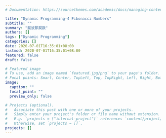 ```yaml
---
# Documentation: https://sourcethemes.com/academic/docs/managing-content/

title: "Dynamic Programming-4 Fibonacci Numbers"
subtitle: ""
summary: "斐波那契数"
authors: []
tags: ["Dynamic Programming"]
categories: []
date: 2020-07-01T16:35:01+08:00
lastmod: 2020-07-01T16:35:01+08:00
featured: false
draft: false

# Featured image
# To use, add an image named `featured.jpg/png` to your page's folder.
# Focal points: Smart, Center, TopLeft, Top, TopRight, Left, Right, BottomLeft, Bottom, BottomRight.
image:
  caption: ""
  focal_point: ""
  preview_only: false

# Projects (optional).
#   Associate this post with one or more of your projects.
#   Simply enter your project's folder or file name without extension.
#   E.g. `projects = ["internal-project"]` references `content/project/deep-learning/index.md`.
#   Otherwise, set `projects = []`.
projects: []
---
```

